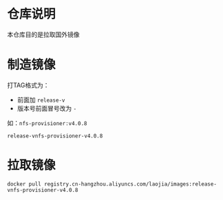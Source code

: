 # 仓库说明

本仓库目的是拉取国外镜像

# 制造镜像

打TAG格式为：
* 前面加 `release-v`
* 版本号前面冒号改为 `-`

如：`nfs-provisioner:v4.0.8`

```shell
release-vnfs-provisioner-v4.0.8
```

# 拉取镜像

```shell
docker pull registry.cn-hangzhou.aliyuncs.com/laojia/images:release-vnfs-provisioner-v4.0.8 
```


